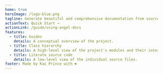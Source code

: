 ```yaml
---
home: true
heroImage: /logo-blue.png
tagline: Generate beautiful and comprehensive documentation from source.
actionText: Quick Start →
actionLink: /guide/using-angel-docs
features:
  - title: Guides
    details: A conceptual overview of the project.
  - title: Class hierarchy
    details: A high-level view of the project's modules and their interactions.
  - title: Literate source code
    details: A low-level view of the individual source files.
footer: Made by Kai Prince with ❤️
---
```

